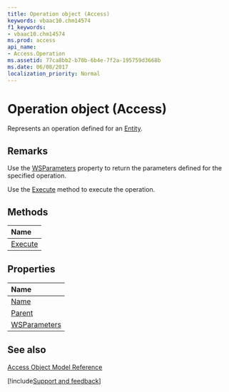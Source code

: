 ```yaml
---
title: Operation object (Access)
keywords: vbaac10.chm14574
f1_keywords:
- vbaac10.chm14574
ms.prod: access
api_name:
- Access.Operation
ms.assetid: 77ca8bb2-b70b-6b4e-7f2a-195759d3668b
ms.date: 06/08/2017
localization_priority: Normal
---
```



# Operation object (Access)

Represents an operation defined for an [Entity](Access.Entity.md).


## Remarks

Use the [WSParameters](Access.Operation.WSParameters.md) property to return the parameters defined for the specified operation.

Use the [Execute](Access.Operation.Execute.md) method to execute the operation.


## Methods



|Name|
|:-----|
|[Execute](Access.Operation.Execute.md)|

## Properties



|Name|
|:-----|
|[Name](Access.Operation.Name.md)|
|[Parent](Access.operation.parent.md)|
|[WSParameters](Access.Operation.WSParameters.md)|

## See also


[Access Object Model Reference](overview/Access/object-model.md)

[!include[Support and feedback](~/includes/feedback-boilerplate.md)]